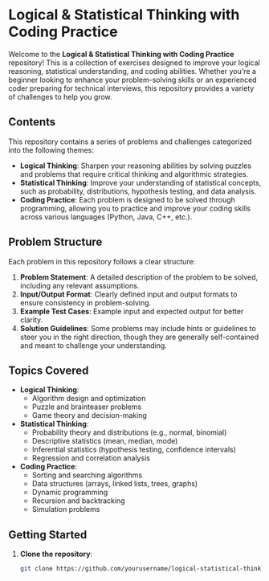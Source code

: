 # Logical & Statistical Thinking with Coding Practice

Welcome to the **Logical & Statistical Thinking with Coding Practice** repository! This is a collection of exercises designed to improve your logical reasoning, statistical understanding, and coding abilities. Whether you're a beginner looking to enhance your problem-solving skills or an experienced coder preparing for technical interviews, this repository provides a variety of challenges to help you grow.

## Contents

This repository contains a series of problems and challenges categorized into the following themes:

- **Logical Thinking**: Sharpen your reasoning abilities by solving puzzles and problems that require critical thinking and algorithmic strategies.
- **Statistical Thinking**: Improve your understanding of statistical concepts, such as probability, distributions, hypothesis testing, and data analysis.
- **Coding Practice**: Each problem is designed to be solved through programming, allowing you to practice and improve your coding skills across various languages (Python, Java, C++, etc.).

## Problem Structure

Each problem in this repository follows a clear structure:

1. **Problem Statement**: A detailed description of the problem to be solved, including any relevant assumptions.
2. **Input/Output Format**: Clearly defined input and output formats to ensure consistency in problem-solving.
3. **Example Test Cases**: Example input and expected output for better clarity.
4. **Solution Guidelines**: Some problems may include hints or guidelines to steer you in the right direction, though they are generally self-contained and meant to challenge your understanding.

## Topics Covered

- **Logical Thinking**:
  - Algorithm design and optimization
  - Puzzle and brainteaser problems
  - Game theory and decision-making
- **Statistical Thinking**:
  - Probability theory and distributions (e.g., normal, binomial)
  - Descriptive statistics (mean, median, mode)
  - Inferential statistics (hypothesis testing, confidence intervals)
  - Regression and correlation analysis
- **Coding Practice**:
  - Sorting and searching algorithms
  - Data structures (arrays, linked lists, trees, graphs)
  - Dynamic programming
  - Recursion and backtracking
  - Simulation problems

## Getting Started

1. **Clone the repository**:
   ```bash
   git clone https://github.com/yourusername/logical-statistical-thinking-coding-practice.git
